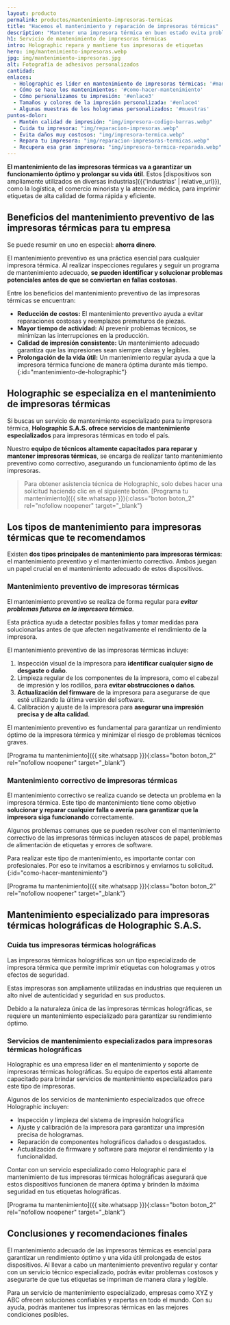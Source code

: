 ```yaml
---
layout: producto
permalink: productos/mantenimiento-impresoras-termicas
title: "Hacemos el mantenimiento y reparación de impresoras térmicas"
description: "Mantener una impresora térmica en buen estado evita problemas técnicos costosos, y asegura que las etiquetas se impriman de manera nítida y legible"
h1: Servicio de mantenimiento de impresoras térmicas 
intro: Holographic repara y mantiene tus impresoras de etiquetas
hero: img/mantenimiento-impresoras.webp
jpg: img/mantenimiento-impresoras.jpg
alt: Fotografía de adhesivos personalizados
cantidad: 
enlaces:
  - Holographic es líder en mantenimiento de impresoras térmicas: '#mantenimiento-de-holographic'
  - Cómo se hace los mantenimientos: '#como-hacer-mantenimiento'
  - Cómo personalizamos tu impresión: '#enlace3'
  - Tamaños y colores de la impresión personalizada: '#enlace4'
  - Algunas muestras de los hologramas personalizados: '#muestras'
puntos-dolor:
  - Mantén calidad de impresión: "img/impresora-codigo-barras.webp"
  - Cuida tu impresora: "img/reparacion-impresoras.webp"
  - Evita daños muy costosos: "img/impresora-termica.webp"
  - Repara tu impresora: "img/reparacion-impresoras-termicas.webp"
  - Recupera esa gran impresora: "img/impresora-termica-reparada.webp"
---
```

**El mantenimiento de las impresoras térmicas va a garantizar un funcionamiento óptimo y prolongar su vida útil**. Estos [dispositivos son ampliamente utilizados en diversas industrias]({{'industrias' | relative_url}}), como la logística, el comercio minorista y la atención médica, para imprimir etiquetas de alta calidad de forma rápida y eficiente.

## Beneficios del mantenimiento preventivo de las impresoras térmicas para tu empresa

Se puede resumir en uno en especial: **ahorra dinero**.

El mantenimiento preventivo es una práctica esencial para cualquier impresora térmica. Al realizar inspecciones regulares y seguir un programa de mantenimiento adecuado, **se pueden identificar y solucionar problemas potenciales antes de que se conviertan en fallas costosas**.

Entre los beneficios del mantenimiento preventivo de las impresoras térmicas se encuentran:

- **Reducción de costos:**  El mantenimiento preventivo ayuda a evitar reparaciones costosas y reemplazos prematuros de piezas.
- **Mayor tiempo de actividad:**  Al prevenir problemas técnicos, se minimizan las interrupciones en la producción.
- **Calidad de impresión consistente:**  Un mantenimiento adecuado garantiza que las impresiones sean siempre claras y legibles.
- **Prolongación de la vida útil:**  Un mantenimiento regular ayuda a que la impresora térmica funcione de manera óptima durante más tiempo.
{:id="mantenimiento-de-holographic"}

## Holographic se especializa en el mantenimiento de impresoras térmicas

Si buscas un servicio de mantenimiento especializado para tu impresora térmica, **Holographic S.A.S. ofrece servicios de mantenimiento especializados** para impresoras térmicas en todo el país.

Nuestro **equipo de técnicos altamente capacitados para reparar y mantener impresoras térmicas**, se encarga de realizar tanto mantenimiento preventivo como correctivo, asegurando un funcionamiento óptimo de las impresoras.

>Para obtener asistencia técnica de Holographic, solo debes hacer una solicitud haciendo clic en el siguiente botón.
[Programa tu mantenimiento]({{ site.whatsapp }}){:class="boton boton_2" rel="nofollow noopener" target="_blank"}

## Los tipos de mantenimiento para impresoras térmicas que te recomendamos

Existen **dos tipos principales de mantenimiento para impresoras térmicas**: el mantenimiento preventivo y el mantenimiento correctivo. Ambos juegan un papel crucial en el mantenimiento adecuado de estos dispositivos.

### Mantenimiento preventivo de impresoras térmicas

El mantenimiento preventivo se realiza de forma regular para ***evitar problemas futuros en la impresora térmica***.

Esta práctica ayuda a detectar posibles fallas y tomar medidas para solucionarlas antes de que afecten negativamente el rendimiento de la impresora.

El mantenimiento preventivo de las impresoras térmicas incluye:

1. Inspección visual de la impresora para **identificar cualquier signo de desgaste o daño**.
2. Limpieza regular de los componentes de la impresora, como el cabezal de impresión y los rodillos, para **evitar obstrucciones o daños**.
3. **Actualización del firmware** de la impresora para asegurarse de que esté utilizando la última versión del software.
4. Calibración y ajuste de la impresora para **asegurar una impresión precisa y de alta calidad**.

El mantenimiento preventivo es fundamental para garantizar un rendimiento óptimo de la impresora térmica y minimizar el riesgo de problemas técnicos graves.

[Programa tu mantenimiento]({{ site.whatsapp }}){:class="boton boton_2" rel="nofollow noopener" target="_blank"}

### Mantenimiento correctivo de impresoras térmicas

El mantenimiento correctivo se realiza cuando se detecta un problema en la impresora térmica. Este tipo de mantenimiento tiene como objetivo **solucionar y reparar cualquier falla o avería para garantizar que la impresora siga funcionando** correctamente.

Algunos problemas comunes que se pueden resolver con el mantenimiento correctivo de las impresoras térmicas incluyen atascos de papel, problemas de alimentación de etiquetas y errores de software.

Para realizar este tipo de mantenimiento, es importante contar con profesionales. Por eso te invitamos a escribirnos y enviarnos tu solicitud.
{:id="como-hacer-mantenimiento"}

[Programa tu mantenimiento]({{ site.whatsapp }}){:class="boton boton_2" rel="nofollow noopener" target="_blank"}

## Mantenimiento especializado para impresoras térmicas holográficas de Holographic S.A.S.

### Cuida tus impresoras térmicas holográficas

Las impresoras térmicas holográficas son un tipo especializado de impresora térmica que permite imprimir etiquetas con hologramas y otros efectos de seguridad.

Estas impresoras son ampliamente utilizadas en industrias que requieren un alto nivel de autenticidad y seguridad en sus productos.

Debido a la naturaleza única de las impresoras térmicas holográficas, se requiere un mantenimiento especializado para garantizar su rendimiento óptimo.

### Servicios de mantenimiento especializados para impresoras térmicas holográficas

Holographic es una empresa líder en el mantenimiento y soporte de impresoras térmicas holográficas. Su equipo de expertos está altamente capacitado para brindar servicios de mantenimiento especializados para este tipo de impresoras.

Algunos de los servicios de mantenimiento especializados que ofrece Holographic incluyen:

- Inspección y limpieza del sistema de impresión holográfica
- Ajuste y calibración de la impresora para garantizar una impresión precisa de hologramas.
- Reparación de componentes holográficos dañados o desgastados.
- Actualización de firmware y software para mejorar el rendimiento y la funcionalidad.

Contar con un servicio especializado como Holographic para el mantenimiento de tus impresoras térmicas holográficas asegurará que estos dispositivos funcionen de manera óptima y brinden la máxima seguridad en tus etiquetas holográficas.

[Programa tu mantenimiento]({{ site.whatsapp }}){:class="boton boton_2" rel="nofollow noopener" target="_blank"}

## Conclusiones y recomendaciones finales

El mantenimiento adecuado de las impresoras térmicas es esencial para garantizar un rendimiento óptimo y una vida útil prolongada de estos dispositivos. Al llevar a cabo un mantenimiento preventivo regular y contar con un servicio técnico especializado, podrás evitar problemas costosos y asegurarte de que tus etiquetas se impriman de manera clara y legible.

Para un servicio de mantenimiento especializado, empresas como XYZ y ABC ofrecen soluciones confiables y expertas en todo el mundo. Con su ayuda, podrás mantener tus impresoras térmicas en las mejores condiciones posibles.
